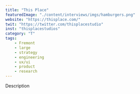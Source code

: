 ```yaml
---
title: "This Place"
featuredImage: "./content/interviews/imgs/hamburgers.png"
website: "https://thisplace.com/"
twit: "https://twitter.com/thisplacestudio"
inst: "thisplacestudios"
category: "T"
tags:
    - Fremont
    - large
    - strategy
    - engineering
    - ux/ui
    - product
    - research
---
```


Description
